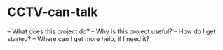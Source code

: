 # CCTV-can-talk
– What does this project do?
– Why is this project useful?
– How do I get started?
– Where can I get more help, if I need it?
